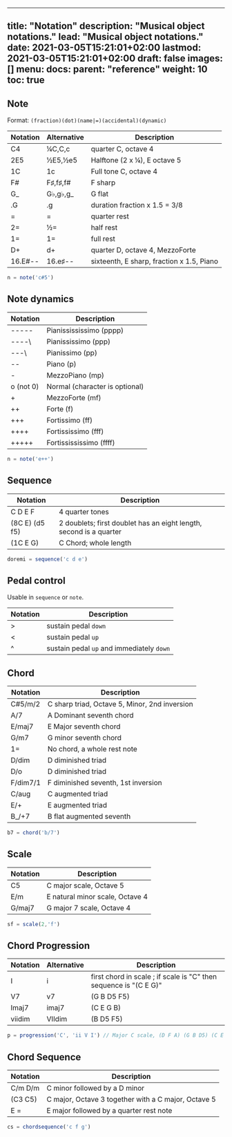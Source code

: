 
---
title: "Notation"
description: "Musical object notations."
lead: "Musical object notations."
date: 2021-03-05T15:21:01+02:00
lastmod: 2021-03-05T15:21:01+02:00
draft: false
images: []
menu: 
  docs:
    parent: "reference"
weight: 10
toc: true
---


## Note

Format: `(fraction)(dot)(name|=)(accidental)(dynamic)`

| Notation | Alternative | Description
|----------|-------|-------------
| C4       | ¼C,C,c     | quarter C, octave 4
| 2E5      | ½E5,½e5    | Halftone (2 x ¼), E octave 5
| 1C       | 1c         | Full tone C, octave 4
| F#       | F♯,f♯,f#   | F sharp
| G_       | G♭,g♭,g_   | G flat
| .G       | .g         | duration fraction x 1.5 = 3/8
| =        | =          | quarter rest
| 2=       | ½=         | half rest
| 1=       | 1=         | full rest
| D+       | d+         | quarter D, octave 4, MezzoForte
| 16.E#--  | 16.e♯--    | sixteenth, E sharp, fraction x 1.5, Piano

```javascript
n = note('c#5')
```

## Note dynamics<a name="note-not"></a>

| Notation    | Description
|-------------|---
| \-\-\-\-\-    |Pianissississimo (pppp)
| \-\-\--\      |Pianississimo (ppp)
| \-\--\        |Pianissimo (pp)
| \-\-          |Piano (p)
| -             |MezzoPiano (mp)
| o (not 0)     |Normal (character is optional)
| +             |MezzoForte (mf)
| ++            |Forte (f)
| +++           |Fortissimo (ff)
| ++++          |Fortississimo (fff)
| +++++         |Fortissississimo (ffff)

```javascript
n = note('e++')
```

## Sequence<a name="sequence-not"></a>

| Notation    | Description
|-------------|---
| C D E F       | 4 quarter tones
| (8C E) (d5 f5) | 2 doublets; first doublet has an eight length, second is a quarter
| (1C E G)    | C Chord; whole length

```javascript
doremi = sequence('c d e')
```

## Pedal control

Usable in `sequence` or `note`.

| Notation | Description
|----------|-------------
| >        | sustain pedal `down`
| <        | sustain pedal `up`
| ^        | sustain pedal `up` and immediately `down`


## Chord<a name="chord-not"></a>

| Notation    | Description
|-------------|---
| C#5/m/2     | C sharp triad, Octave 5, Minor, 2nd inversion
| A/7         | A Dominant seventh chord
| E/maj7      | E Major seventh chord
| G/m7        | G minor seventh chord
| 1=          | No chord, a whole rest note
| D/dim       | D diminished triad
| D/o         | D diminished triad
| F/dim7/1    | F diminished seventh, 1st inversion
| C/aug       | C augmented triad
| E/+         | E augmented triad
| B_/+7       | B flat augmented seventh

```javascript
b7 = chord('b/7')
```

## Scale<a name="scale-not"></a>

| Notation    | Description
|-------------|---
| C5          | C major scale, Octave 5
| E/m         | E natural minor scale, Octave 4
| G/maj7      | G major 7 scale, Octave 4

```javascript
sf = scale(2,'f')
```

## Chord Progression <a name="progression-not"></a>

| Notation    | Alternative | Description
|-------------|--------|--
| I           | i      | first chord in scale ; if scale is "C" then sequence is "(C E G)"
| V7          | v7     | (G B D5 F5)
| Imaj7       | imaj7  | (C E G B)
| viidim      | VIIdim | (B D5 F5)

```javascript
p = progression('C', 'ii V I') // Major C scale, (D F A) (G B D5) (C E G)
```

## Chord Sequence <a name="chordsequence-not"></a>

| Notation    | Description
|-------------|---
| C/m D/m     | C minor followed by a D minor
| (C3 C5)     | C major, Octave 3 together with a C major, Octave 5
| E =         | E major followed by a quarter rest note

```javascript
cs = chordsequence('c f g')
```